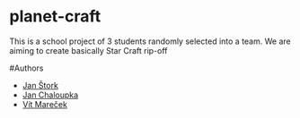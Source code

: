 # planet-craft

This is a school project of 3 students randomly selected into a team.
We are aiming to create basically Star Craft rip-off






#Authors
- [Jan Štork](https://github.com/JanStork)
- [Jan Chaloupka](https://github.com/ChaloupkaJan)
- [Vít Mareček](https://github.com/VitMarecek)
